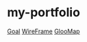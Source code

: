 # my-portfolio

[Goal](https://docs.google.com/document/d/1RmVGDJldzwKTvlnZBa3YxmiaaK_S3yLYkRy5fjRDhYs/edit?usp=sharing)
[WireFrame](https://drive.google.com/file/d/11o_cnHdAHv1hnUzOO4hd9-LhHN1iQ-OR/view?usp=sharing)
[GlooMap](https://www.gloomaps.com/RZd6YMdPJx)

